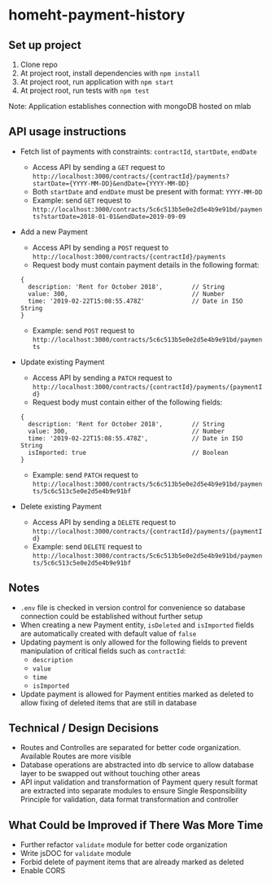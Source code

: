 # homeht-payment-history

## Set up project
1. Clone repo
2. At project root, install dependencies with `npm install`
3. At project root, run application with `npm start`
4. At project root, run tests with `npm test`

Note: Application establishes connection with mongoDB hosted on mlab

## API usage instructions
- Fetch list of payments with constraints: `contractId`, `startDate`, `endDate`
  - Access API by sending a `GET` request to `http://localhost:3000/contracts/{contractId}/payments?startDate={YYYY-MM-DD}&endDate={YYYY-MM-DD}`
  - Both `startDate` and `endDate` must be present with format: `YYYY-MM-DD`
  - Example: send `GET` request to `http://localhost:3000/contracts/5c6c513b5e0e2d5e4b9e91bd/payments?startDate=2018-01-01&endDate=2019-09-09`

- Add a new Payment
  - Access API by sending a `POST` request to `http://localhost:3000/contracts/{contractId}/payments`
  - Request body must contain payment details in the following format:
  ```
  {
    description: 'Rent for October 2018',        // String
    value: 300,                                  // Number
    time: '2019-02-22T15:08:55.478Z'             // Date in ISO String
  }
  ```
  - Example: send `POST` request to `http://localhost:3000/contracts/5c6c513b5e0e2d5e4b9e91bd/payments`

- Update existing Payment
  - Access API by sending a `PATCH` request to `http://localhost:3000/contracts/{contractId}/payments/{paymentId}`
  - Request body must contain either of the following fields:
  ```
  {
    description: 'Rent for October 2018',        // String
    value: 300,                                  // Number
    time: '2019-02-22T15:08:55.478Z',            // Date in ISO String
    isImported: true                             // Boolean
  }
  ```
  - Example: send `PATCH` request to `http://localhost:3000/contracts/5c6c513b5e0e2d5e4b9e91bd/payments/5c6c513c5e0e2d5e4b9e91bf`

- Delete existing Payment
  - Access API by sending a `DELETE` request to `http://localhost:3000/contracts/{contractId}/payments/{paymentId}`
  - Example: send `DELETE` request to `http://localhost:3000/contracts/5c6c513b5e0e2d5e4b9e91bd/payments/5c6c513c5e0e2d5e4b9e91bf`

## Notes
- `.env` file is checked in version control for convenience so database connection could be established without further setup
- When creating a new Payment entity, `isDeleted` and `isImported` fields are automatically created with default value of `false`
- Updating payment is only allowed for the following fields to prevent manipulation of critical fields such as `contractId`: 
  - `description`
  - `value`
  - `time`
  - `isImported`
- Update payment is allowed for Payment entities marked as deleted to allow fixing of deleted items that are still in database

## Technical / Design Decisions
- Routes and Controlles are separated for better code organization. Available Routes are more visible
- Database operations are abstracted into db service to allow database layer to be swapped out without touching other areas
- API input validation and transformation of Payment query result format are extracted into separate modules to ensure Single Responsibility Principle for validation, data format transformation and controller

## What Could be Improved if There Was More Time
- Further refactor `validate` module for better code organization
- Write jsDOC for `validate` module
- Forbid delete of payment items that are already marked as deleted
- Enable CORS